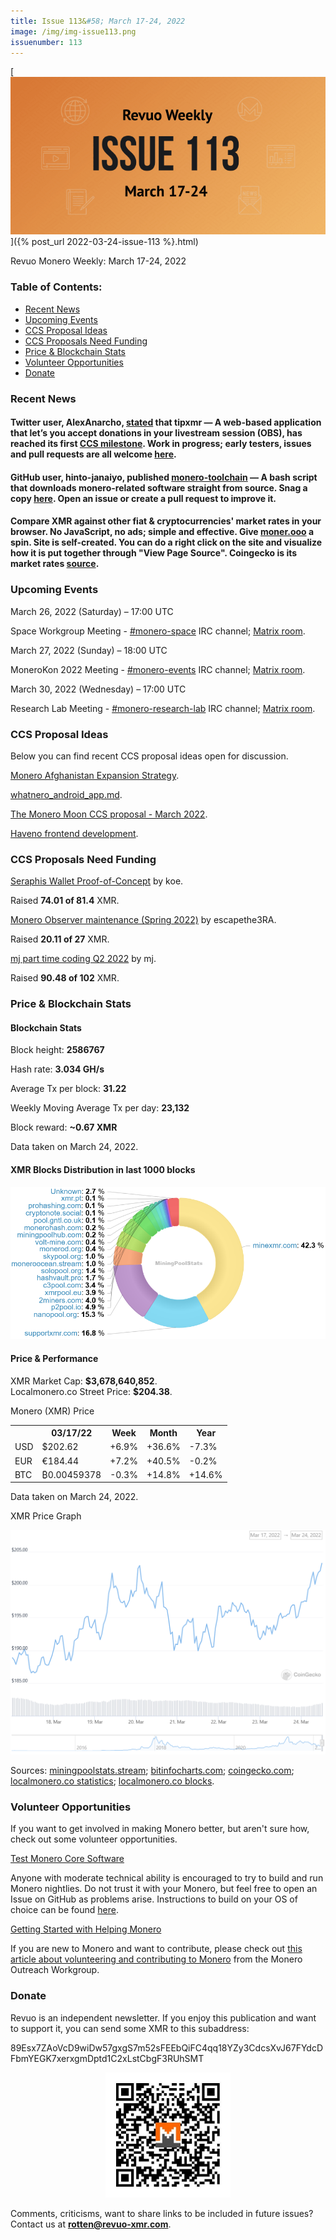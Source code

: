 ```yaml
---
title: Issue 113&#58; March 17-24, 2022
image: /img/img-issue113.png
issuenumber: 113
---
```

[<img src="/img/img-issue113.png" alt="Revuo Monero Weekly #113 Slide" class="img-lead">]({% post_url 2022-03-24-issue-113 %}.html)

<p class="text-lead">Revuo Monero Weekly: March 17-24, 2022</p>
<!--more-->

<h3>Table of Contents:</h3>
<ul class="contents">
    <li><a href="#news">Recent News</a></li>
    <li><a href="#events">Upcoming Events</a></li>
    <li><a href="#ideas">CCS Proposal Ideas</a></li>
    <li><a href="#proposals">CCS Proposals Need Funding</a></li>
    <li><a href="#stats">Price & Blockchain Stats</a></li>
    <li><a href="#volunteer">Volunteer Opportunities</a></li>
    <li><a href="#donate">Donate</a></li>
</ul>

<h3 id="news">Recent News</h3>

<div class="newsbyte">
    <h4>Twitter user, AlexAnarcho, <a href="https://nttr.stream/AlexAnarcho/status/1505252632050511878" target="_blank">stated</a> that tipxmr — A web-based application that let’s you accept donations in your livestream session (OBS), has reached its first <a href="https://ccs.getmonero.org/proposals/tipxmr.live.html" target="_blank">CCS milestone</a>. Work in progress; early testers, issues and pull requests are all welcome <a href="https://github.com/tipxmr/tipxmr" target="_blank">here</a>.</h4>
</div>

<div class="newsbyte">
    <h4>GitHub user, hinto-janaiyo, published <a href="https://github.com/hinto-janaiyo/XMRig-Auto-Build" target="_blank">monero-toolchain</a> — A bash script that downloads monero-related software straight from source. Snag a copy <a href="https://github.com/hinto-janaiyo/monero-toolchain/releases/" target="_blank">here</a>. Open an issue or create a pull request to improve it.</h4>
</div>

<div class="newsbyte">
    <h4>Compare XMR against other fiat & cryptocurrencies' market rates in your browser. No JavaScript, no ads; simple and effective. Give <a href="https://moner.ooo/" target="_blank">moner.ooo</a> a spin. Site is self-created. You can do a right click on the site and visualize how it is put together through "View Page Source". Coingecko is its market rates <a href="https://www.coingecko.com/en/coins/monero" target="_blank">source</a>.</h4>
</div>

<h3 id="events">Upcoming Events</h3>

<div class="event">
    <p class="date" markdown="1">March 26, 2022 (Saturday) – 17:00 UTC</p>
    <p markdown="1">Space Workgroup Meeting - <a href="irc://irc.libera.chat/#monero-space" target="_blank">#monero-space</a> IRC channel; <a href="https://matrix.to/#/#monero-space:monero.social" target="_blank">Matrix room</a>.</p>
</div>

<div class="event">
    <p class="date" markdown="1">March 27, 2022 (Sunday) – 18:00 UTC</p>
    <p markdown="1">MoneroKon 2022 Meeting - <a href="irc://irc.libera.chat/#monero-events" target="_blank">#monero-events</a> IRC channel; <a href="https://matrix.to/#/#monero-events:monero.social" target="_blank">Matrix room</a>.</p>
</div>

<div class="event">
    <p class="date" markdown="1">March 30, 2022 (Wednesday) – 17:00 UTC</p>
    <p markdown="1">Research Lab Meeting - <a href="irc://irc.libera.chat/#monero-research-lab" target="_blank">#monero-research-lab</a> IRC channel; <a href="https://matrix.to/#/#monero-research-lab:monero.social" target="_blank">Matrix room</a>.</p>
</div>

<h3 id="ideas">CCS Proposal Ideas</h3>

<p>Below you can find recent CCS proposal ideas open for discussion.</p>

<div class="proposal">
<p><a href="https://repo.getmonero.org/monero-project/ccs-proposals/-/merge_requests/282" target="_blank">Monero Afghanistan Expansion Strategy</a>.</p>
</div>

<div class="proposal">
<p><a href="https://repo.getmonero.org/monero-project/ccs-proposals/-/merge_requests/293" target="_blank">whatnero_android_app.md</a>.</p>
</div>

<div class="proposal">
<p><a href="https://repo.getmonero.org/monero-project/ccs-proposals/-/merge_requests/294" target="_blank">The Monero Moon CCS proposal - March 2022</a>.</p>
</div>

<div class="proposal">
<p><a href="https://repo.getmonero.org/monero-project/ccs-proposals/-/merge_requests/295" target="_blank">Haveno frontend development</a>.</p>
</div>

<h3 id="proposals">CCS Proposals Need Funding</h3>

<div class="proposal">
    <p><a href="https://ccs.getmonero.org/proposals/seraphis-wallet-poc.html" target="_blank">Seraphis Wallet Proof-of-Concept</a> by koe.</p>
    <p>Raised <b>74.01 of 81.4</b> XMR.</p>
</div>

<div class="proposal">
    <p><a href="https://ccs.getmonero.org/proposals/escapethe3ra-monero-observer-maintenance-spring-2022.html" target="_blank">Monero Observer maintenance (Spring 2022)</a> by escapethe3RA.</p>
    <p>Raised <b>20.11 of 27</b> XMR.</p>
</div>

<div class="proposal">
    <p><a href="https://ccs.getmonero.org/proposals/mj-part-time-2022-q2.html" target="_blank">mj part time coding Q2 2022</a> by mj.</p>
    <p>Raised <b>90.48 of 102</b> XMR.</p>
</div>

<h3 id="stats">Price & Blockchain Stats</h3>

<h4 class="stat">Blockchain Stats</h4>

<div class="bcstats">
    <p>Block height: <b>2586767</b></p>
    <p>Hash rate: <b>3.034 GH/s</b></p>
    <p>Average Tx per block: <b>31.22</b></p>
    <p>Weekly Moving Average Tx per day: <b>23,132</b></p>
    <p>Block reward: <b>~0.67 XMR</b></p>
</div>
<p class="note">Data taken on March 24, 2022.</p>

<h4 class="stat">XMR Blocks Distribution in last 1000 blocks</h4>
<p><img src="/img/hashrate-pool-distribution-0324.png" alt="Hashrate Pool Distribution Pie Chart"/></p>

<h4 class="stat" id="price-stat">Price & Performance</h4>

<div class="price-intro">XMR Market Cap: <b>$3,678,640,852</b>.<br/>Localmonero.co Street Price: <b>$204.38</b>.</div>

<p class="table-title">Monero (XMR) Price</p>
<table class="price-table">
  <tr class="row1">
    <th></th>
    <th>03/17/22</th>
    <th>Week</th>
    <th>Month</th>
    <th>Year</th>
  </tr>
  <tr>
    <td data-th="XMR to">USD</td>
    <td data-th="03/17/22">$202.62</td>
    <td data-th="Week" class="green">+6.9%</td>
    <td data-th="Month" class="green">+36.6%</td>
    <td data-th="Year" class="red">-7.3%</td>
  </tr>
  <tr class="row3">
    <td data-th="XMR to">EUR</td>
    <td data-th="03/17/22">€184.44</td>
    <td data-th="Week" class="green">+7.2%</td>
    <td data-th="Month" class="green">+40.5%</td>
    <td data-th="Year" class="red">-0.2%</td>
  </tr>
  <tr>
    <td data-th="XMR to">BTC</td>
    <td data-th="03/17/22">₿0.00459378</td>
    <td data-th="Week" class="red">-0.3%</td>
    <td data-th="Month" class="green">+14.8%</td>
    <td data-th="Year" class="green">+14.6%</td>
  </tr>
</table>
<p class="note">Data taken on March 24, 2022.</p>

<p class="table-title">XMR Price Graph</p>

![XMR Price Graph 03/17/22-03/24/22](/img/weekly-chart-0324.png "XMR Price Graph 03/17/22-03/24/22") 

Sources: <a href="https://miningpoolstats.stream/monero" target="_blank">miningpoolstats.stream</a>; <a href="https://bitinfocharts.com/monero/" target="_blank">bitinfocharts.com</a>; <a href="https://www.coingecko.com/en/coins/monero" target="_blank">coingecko.com</a>; <a href="https://localmonero.co/statistics" target="_blank">localmonero.co statistics</a>; <a href="https://localmonero.co/blocks" target="_blank">localmonero.co blocks</a>.

<h3 id="volunteer">Volunteer Opportunities</h3>

<p>If you want to get involved in making Monero better, but aren't sure how, check out some volunteer opportunities.</p>

<div class="newsbyte">
    <p class="date"><a href="https://github.com/monero-project/monero" target="_blank">Test Monero Core Software</a></p>
    <p>Anyone with moderate technical ability is encouraged to try to build and run Monero nightlies. Do not trust it with your Monero, but feel free to open an Issue on GitHub as problems arise. Instructions to build on your OS of choice can be found <a href="https://github.com/monero-project/monero#compiling-monero-from-source" target="_blank">here</a>. </p>
</div>

<div class="newsbyte">
    <p class="date"><a href="https://github.com/monero-project/monero" target="_blank">Getting Started with Helping Monero</a></p>
    <p>If you are new to Monero and want to contribute, please check out <a href="https://www.monerooutreach.org/stories/getting-started-helping-monero.php" target="_blank">this article about volunteering and contributing to Monero</a> from the Monero Outreach Workgroup. </p>
</div>

<h3 id="donate">Donate</h3>

<p markdown="1">Revuo is an independent newsletter. If you enjoy this publication and want to support it, you can send some XMR to this subaddress:</p>

<p class="address" markdown="1">89Esx7ZAoVcD9wiDw57gxgS7m52sFEEbQiFC4qq18YZy3CdcsXvJ67FYdcDFbmYEGK7xerxgmDptd1C2xLstCbgF3RUhSMT</p>

<p><center><a href="monero:89Esx7ZAoVcD9wiDw57gxgS7m52sFEEbQiFC4qq18YZy3CdcsXvJ67FYdcDFbmYEGK7xerxgmDptd1C2xLstCbgF3RUhSMT" class="qr"><img src="/img/donate-monero.jpg" style="max-width: 200px;"/></a></center></p>

Comments, criticisms, want to share links to be included in future issues? Contact us at **rotten@revuo-xmr.com**.